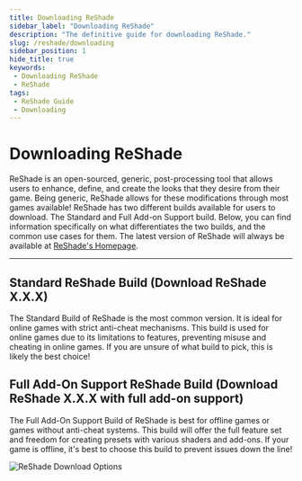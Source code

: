 ```yaml
---
title: Downloading ReShade
sidebar_label: "Downloading ReShade"
description: "The definitive guide for downloading ReShade."
slug: /reshade/downloading
sidebar_position: 1
hide_title: true
keywords: 
 - Downloading ReShade
 - ReShade
tags:
 - ReShade Guide
 - Downloading
---
```


# Downloading ReShade

ReShade is an open-sourced, generic, post-processing tool that allows users to enhance, define, and create the looks that they desire from their game. Being generic, ReShade allows for these modifications through most games available! ReShade has two different builds available for users to download. The Standard and Full Add-on Support build. Below, you can find information specifically on what differentiates the two builds, and the common use cases for them. The latest version of ReShade will always be available at [ReShade's Homepage](https://reshade.me/#download).

---

## Standard ReShade Build (Download ReShade X.X.X)

The Standard Build of ReShade is the most common version. It is ideal for online games with strict anti-cheat mechanisms. This build is used for online games due to its limitations to features, preventing misuse and cheating in online games. If you are unsure of what build to pick, this is likely the best choice!

## Full Add-On Support ReShade Build (Download ReShade X.X.X with full add-on support)

The Full Add-On Support Build of ReShade is best for offline games or games without anti-cheat systems. This build will offer the full feature set and freedom for creating presets with various shaders and add-ons. If your game is offline, it's best to choose this build to prevent issues down the line!

![ReShade Download Options](./images/websitedownload.webp)